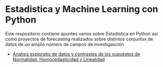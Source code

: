 # Estadistica y Machine Learning con Python
Este respositorio contiene apuntes varios sobre Estadística en Python así como proyectos de forecasting realizados sobre distintos conjuntos de datos de un amplio número de campos de investigasción

* [Analisis exploratio de datos y contrastes de los supuestos de Normalidad, Homocedasticidad y Linealidad](https://github.com/rubgarcia97/Estadistica-Python/tree/main/EDA%20-%20House%20Rent%20Prediction)
